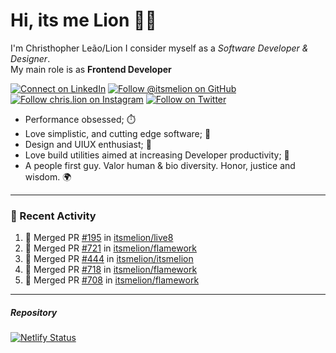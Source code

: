 # Hi, its me Lion 👋🦁

I'm Christhopher Leão/Lion
I consider myself as a _Software Developer & Designer_.<br/>My main role is as <b>Frontend Developer</b>
<br />

[![Connect on LinkedIn](https://img.shields.io/badge/--linkedin?label=LinkedIn&logo=LinkedIn&style=social)](https://www.linkedin.com/in/chrislion)
[![Follow @itsmelion on GitHub](https://img.shields.io/github/followers/itsmelion?label=follow%20%40itsmeLion&style=social)](https://github.com/itsmelion)
[![Follow chris.lion on Instagram](https://img.shields.io/badge/--instagram?label=@chris.lion&logo=Instagram&style=social)](https://instagram.com/chris.lion)
[![Follow on Twitter](https://img.shields.io/badge/--twitter?label=@ChrisLion_me&logo=Twitter&style=social)](https://twitter.com/chrislion_me)

- Performance obsessed; ⏱️
- Love simplistic, and cutting edge software; 📆
- Design and UIUX enthusiast; 🎨
- Love build utilities aimed at increasing Developer productivity; 🧰
- A people first guy. Valor human & bio diversity. Honor, justice and wisdom. 🌍

---
### 📰 Recent Activity

<!--START_SECTION:activity-->
1. 🎉 Merged PR [#195](https://github.com/itsmelion/live8/pull/195) in [itsmelion/live8](https://github.com/itsmelion/live8)
2. 🎉 Merged PR [#721](https://github.com/itsmelion/flamework/pull/721) in [itsmelion/flamework](https://github.com/itsmelion/flamework)
3. 🎉 Merged PR [#444](https://github.com/itsmelion/itsmelion/pull/444) in [itsmelion/itsmelion](https://github.com/itsmelion/itsmelion)
4. 🎉 Merged PR [#718](https://github.com/itsmelion/flamework/pull/718) in [itsmelion/flamework](https://github.com/itsmelion/flamework)
5. 🎉 Merged PR [#708](https://github.com/itsmelion/flamework/pull/708) in [itsmelion/flamework](https://github.com/itsmelion/flamework)
<!--END_SECTION:activity-->

___

##### Repository
[![Netlify Status](https://api.netlify.com/api/v1/badges/9e2e6136-1ab9-42fc-8d4e-188512d5d841/deploy-status)](https://app.netlify.com/sites/lion-portfolio/deploys)

